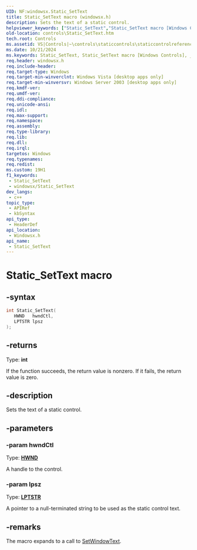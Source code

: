 ```yaml
---
UID: NF:windowsx.Static_SetText
title: Static_SetText macro (windowsx.h)
description: Sets the text of a static control.
helpviewer_keywords: ["Static_SetText","Static_SetText macro [Windows Controls]","_win32_Static_SetText","_win32_Static_SetText_cpp","controls.Static_SetText","controls._win32_Static_SetText","windowsx/Static_SetText"]
old-location: controls\Static_SetText.htm
tech.root: Controls
ms.assetid: VS|Controls|~\controls\staticcontrols\staticcontrolreference\staticcontrolmacros\static_settext.htm
ms.date: 10/21/2024
ms.keywords: Static_SetText, Static_SetText macro [Windows Controls], _win32_Static_SetText, _win32_Static_SetText_cpp, controls.Static_SetText, controls._win32_Static_SetText, windowsx/Static_SetText
req.header: windowsx.h
req.include-header: 
req.target-type: Windows
req.target-min-winverclnt: Windows Vista [desktop apps only]
req.target-min-winversvr: Windows Server 2003 [desktop apps only]
req.kmdf-ver: 
req.umdf-ver: 
req.ddi-compliance: 
req.unicode-ansi: 
req.idl: 
req.max-support: 
req.namespace: 
req.assembly: 
req.type-library: 
req.lib: 
req.dll: 
req.irql: 
targetos: Windows
req.typenames: 
req.redist: 
ms.custom: 19H1
f1_keywords:
 - Static_SetText
 - windowsx/Static_SetText
dev_langs:
 - c++
topic_type:
 - APIRef
 - kbSyntax
api_type:
 - HeaderDef
api_location:
 - Windowsx.h
api_name:
 - Static_SetText
---
```


# Static_SetText macro

## -syntax

```cpp
int Static_SetText(
   HWND   hwndCtl,
   LPTSTR lpsz
);
```

## -returns

Type: **int**

If the function succeeds, the return value is nonzero. If it fails, the return value is zero.


## -description

Sets the text of a static control.

## -parameters

### -param hwndCtl

Type: <b><a href="/windows/desktop/WinProg/windows-data-types">HWND</a></b>

A handle to the control.

### -param lpsz

Type: <b><a href="/windows/desktop/WinProg/windows-data-types">LPTSTR</a></b>

A pointer to a null-terminated string to be used as the static control text.

## -remarks

The macro expands to a call to <a href="/windows/desktop/api/winuser/nf-winuser-setwindowtexta">SetWindowText</a>.
